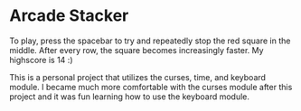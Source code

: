 # Arcade Stacker

To play, press the spacebar to try and repeatedly stop the red square in the middle. After every row, the square becomes increasingly faster.
My highscore is 14 :)

This is a personal project that utilizes the curses, time, and keyboard module.
I became much more comfortable with the curses module after this project and it was fun learning how to use the keyboard module.
